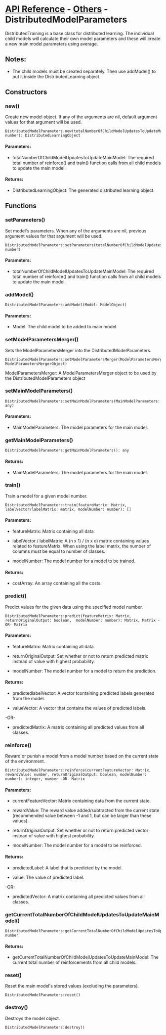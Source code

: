 # [API Reference](../../API.md) - [Others](../Others.md) - DistributedModelParameters

DistributedTraining is a base class for distributed learning. The individual child models will calculate their own model parameters and these will create a new main model parameters using average.

## Notes:

* The child models must be created separately. Then use addModel() to put it inside the DistributedLearning object.

## Constructors

### new()

Create new model object. If any of the arguments are nil, default argument values for that argument will be used.

```
DistributedModelParameters.new(totalNumberOfChildModelUpdatesToUpdateMainModel: number): DistributedLearningObject
```

#### Parameters:

* totalNumberOfChildModelUpdatesToUpdateMainModel: The required total number of reinforce() and train() function calls from all child models to update the main model.

#### Returns:

* DistributedLearningObject: The generated distributed learning object.

## Functions

### setParameters()

Set model's parameters. When any of the arguments are nil, previous argument values for that argument will be used.

```
DistributedModelParameters:setParameters(totalNumberOfChildModelUpdatesToUpdateMainModel: number)
```

#### Parameters:

* totalNumberOfChildModelUpdatesToUpdateMainModel: The required total number of reinforce() and train() function calls from all child models to update the main model.

### addModel()

```
DistributedModelParameters:addModel(Model: ModelObject)
```

#### Parameters:

* Model: The child model to be added to main model.


### setModelParametersMerger()

Sets the ModelParametersMerger into the DistributedModelParameters.

```
DistributedModelParameters:setModelParametersMerger(ModelParametersMerger: ModelParametersMergerObject)
```

ModelParametersMerger: A ModelParametersMerger object to be used by the DistributedModelParameters object

### setMainModelParameters()

```
DistributedModelParameters:setMainModelParameters(MainModelParameters: any)
```

#### Parameters:

* MainModelParameters: The model parameters for the main model.

### getMainModelParameters()

```
DistributedModelParameters:getMainModelParameters(): any
```

#### Returns:

* MainModelParameters: The model parameters for the main model.

### train()

Train a model for a given model number.

```
DistributedModelParameters:train(featureMatrix: Matrix, labelVector/labelMatrix: matrix, modelNumber: number): []
```

#### Parameters:

* featureMatrix: Matrix containing all data.

* labelVector / labelMatrix: A (n x 1) / (n x o) matrix containing values related to featureMatrix. When using the label matrix, the number of columns must be equal to number of classes.

* modelNumber: The model number for a model to be trained.

#### Returns:

* costArray: An array containing all the costs

### predict()

Predict values for the given data using the specified model number.

```
DistributedModelParameters:predict(featureMatrix: Matrix, returnOriginalOutput: boolean,  modelNumber: number): Matrix, Matrix -OR- Matrix
```

#### Parameters:

* featureMatrix: Matrix containing all data.

* returnOriginalOutput: Set whether or not to return predicted matrix instead of value with highest probability. 

* modelNumber: The model number for a model to return the prediction.

#### Returns:

* predictedlabelVector: A vector tcontaining predicted labels generated from the model.

* valueVector: A vector that contains the values of predicted labels.

-OR-

* predictedMatrix: A matrix containing all predicted values from all classes.


### reinforce()

Reward or punish a model from a model number based on the current state of the environment.

```
DistributedModelParameters:reinforce(currentFeatureVector: Matrix, rewardValue: number, returnOriginalOutput: boolean, modelNumber: number): integer, number -OR- Matrix
```

#### Parameters:

* currentFeatureVector: Matrix containing data from the current state.

* rewardValue: The reward value added/subtracted from the current state (recommended value between -1 and 1, but can be larger than these values). 

* returnOriginalOutput: Set whether or not to return predicted vector instead of value with highest probability.

* modelNumber: The model number for a model to be reinforced.

#### Returns:

* predictedLabel: A label that is predicted by the model.

* value: The value of predicted label.

-OR-

* predictedVector: A matrix containing all predicted values from all classes.


### getCurrentTotalNumberOfChildModelUpdatesToUpdateMainModel()

```
DistributedModelParameters:getCurrentTotalNumberOfChildModelUpdatesToUpdateMainModel(): number
```

#### Returns:

* getCurrentTotalNumberOfChildModelUpdatesToUpdateMainModel: The current total number of reinforcements from all child models.

### reset()

Reset the main model's stored values (excluding the parameters).

```
DistributedModelParameters:reset()
```

### destroy()

Destroys the model object.

```
DistributedModelParameters:destroy()
```
